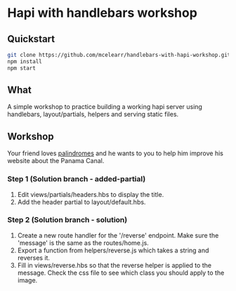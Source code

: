 # Hapi with handlebars workshop

## Quickstart

```bash
git clone https://github.com/mcelearr/handlebars-with-hapi-workshop.git && cd handlebars-with-hapi-workshop
npm install
npm start
```

## What

A simple workshop to practice building a working hapi server using handlebars, layout/partials, helpers and serving static files.

## Workshop

Your friend loves [palindromes](https://en.wikipedia.org/wiki/Palindrome) and he wants to you to help him improve his website about the Panama Canal.

### Step 1 (Solution branch - added-partial)

1. Edit views/partials/headers.hbs to display the title.
2. Add the header partial to layout/default.hbs.

### Step 2 (Solution branch - solution)

1. Create a new route handler for the '/reverse' endpoint. Make sure the 'message' is the same as the routes/home.js.
2. Export a function from helpers/reverse.js which takes a string and reverses it.
3. Fill in views/reverse.hbs so that the reverse helper is applied to the message. Check the css file to see which class you should apply to the image.
